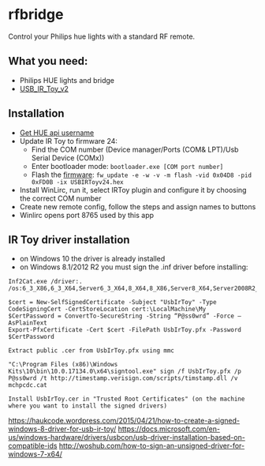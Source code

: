 # rfbridge

Control your Philips hue lights with a standard RF remote.

## What you need:

- Philips HUE lights and bridge
- [USB_IR_Toy_v2](http://dangerousprototypes.com/docs/USB_IR_Toy_v2)

## Installation

- [Get HUE api username](https://developers.meethue.com/documentation/getting-started)
- Update IR Toy to firmware 24:
    - Find the COM number (Device manager/Ports (COM& LPT)/Usb Serial Device (COMx))
    - Enter bootloader mode: `bootloader.exe [COM port number]`
    - Flash the [firmware](http://dangerousprototypes.com/forum/download/file.php?id=11663): `fw_update -e -w -v -m flash -vid 0x04D8 -pid 0xFD0B -ix USBIRToyv24.hex`
- Install WinLirc, run it, select IRToy plugin and configure it by choosing the correct COM number
- Create new remote config, follow the steps and assign names to buttons
- Winlirc opens port 8765 used by this app

## IR Toy driver installation
- on Windows 10 the driver is already installed
- on Windows 8.1/2012 R2 you must sign the .inf driver before installing:

```
Inf2Cat.exe /driver:. /os:6_3_X86,6_3_X64,Server6_3_X64,8_X64,8_X86,Server8_X64,Server2008R2_X64,7_X64,7_X86,Server2008_X64,Server2008_X86,Vista_X64,Vista_X86,Server2003_X64,Server2003_X86,XP_X64,XP_X86,2000

$cert = New-SelfSignedCertificate -Subject "UsbIrToy" -Type CodeSigningCert -CertStoreLocation cert:\LocalMachine\My
$CertPassword = ConvertTo-SecureString -String “P@ss0wrd” -Force –AsPlainText
Export-PfxCertificate -Cert $cert -FilePath UsbIrToy.pfx -Password $CertPassword

Extract public .cer from UsbIrToy.pfx using mmc

"C:\Program Files (x86)\Windows Kits\10\bin\10.0.17134.0\x64\signtool.exe" sign /f UsbIrToy.pfx /p P@ss0wrd /t http://timestamp.verisign.com/scripts/timstamp.dll /v mchpcdc.cat

Install UsbIrToy.cer in "Trusted Root Certificates" (on the machine where you want to install the signed drivers)

```

https://haukcode.wordpress.com/2015/04/21/how-to-create-a-signed-windows-8-driver-for-usb-ir-toy/
https://docs.microsoft.com/en-us/windows-hardware/drivers/usbcon/usb-driver-installation-based-on-compatible-ids
http://woshub.com/how-to-sign-an-unsigned-driver-for-windows-7-x64/